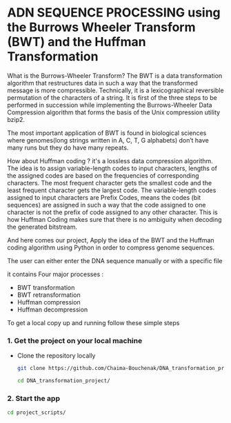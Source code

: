 # ADN SEQUENCE PROCESSING using the Burrows Wheeler Transform (BWT) and the Huffman Transformation

What is the Burrows-Wheeler Transform?
The BWT is a data transformation algorithm that restructures data in such a way that the transformed message is more compressible. Technically, it is a lexicographical reversible permutation of the characters of a string. It is first of the three steps to be performed in succession while implementing the Burrows-Wheeler Data Compression algorithm that forms the basis of the Unix compression utility bzip2.

The most important application of BWT is found in biological sciences where genomes(long strings written in A, C, T, G alphabets) don’t have many runs but they do have many repeats.


How about Huffman coding ? it's a lossless data compression algorithm. The idea is to assign variable-length codes to input characters, lengths of the assigned codes are based on the frequencies of corresponding characters. The most frequent character gets the smallest code and the least frequent character gets the largest code.
The variable-length codes assigned to input characters are Prefix Codes, means the codes (bit sequences) are assigned in such a way that the code assigned to one character is not the prefix of code assigned to any other character. This is how Huffman Coding makes sure that there is no ambiguity when decoding the generated bitstream. 

And here comes our project, 
Apply the idea of the BWT and the Huffman coding algorithm using Python in order to compress genome sequences.

The user can either enter the DNA sequence manually or with a specific file 

it contains Four major processes :
* BWT transformation
* BWT retransformation
* Huffman compression
* Huffman decompression



<!-- User manuel -->
To get a local copy up and running follow these simple steps

### 1. Get the project on your local machine
* Clone the repository locally

  ```sh
  git clone https://github.com/Chaima-Bouchenak/DNA_transformation_project.git
  
  cd DNA_transformation_project/
  ```

### 2. Start the app
   ```sh
   cd project_scripts/
